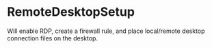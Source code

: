 # RemoteDesktopSetup
Will enable RDP, create a firewall rule, and place local/remote desktop connection files on the desktop.
